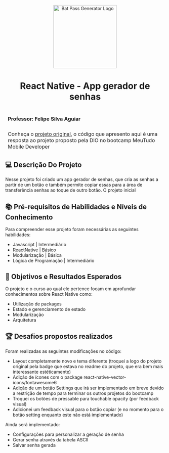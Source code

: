 <!--START_SECTION:header-->
<div align="center">
  <p align="center">
    <img 
      alt="Bat Pass Generator Logo" 
      src="https://raw.githubusercontent.com/felipeAguiarCode/react-native-bat-pass-generator/refs/heads/main/.github/assets/badge.png" 
      width="200px" 
    />
    <h1>React Native - App gerador de senhas</h1>
  </p>
</div>
<!--END_SECTION:header-->

</p>

<!--  -->
<table align="center">
<thead>
  <tr>
    <td>
        <p align="center"> <h4> Professor: Felipe Silva Aguiar</h4></p>
    </td>
      </tr>
       <tr>
    <td>
Conheça o <a href = "https://github.com/felipeAguiarCode/react-native-bat-pass-generator">projeto original</a>, o código que apresento aqui é uma resposta ao projeto proposto pela DIO no bootcamp MeuTudo Mobile Developer<br>
 </td>
      </tr>
</thead>
</table>
<!--  -->


## 💻 Descrição Do Projeto

Nesse projeto foi criado um app gerador de senhas, que cria as senhas a partir de um botão e também permite copiar essas para a área de transferência senhas ao toque de outro botão. O projeto inicial 

## 📚 Pré-requisitos de Habilidades e Níveis de Conhecimento

Para compreender esse projeto foram necessárias as seguintes habilidades:

  - Javascript | Intermediário
  - ReactNative | Básico
  - Modularização | Básica
  - Lógica de Programação | Intermediário


## 🎯 Objetivos e Resultados Esperados

O projeto e o curso ao qual ele pertence focam em aprofundar conhecimentos sobre React Native como:
- Utilização de packages
- Estado e gerenciamento de estado
- Modularização
- Arquitetura


## 🏆 Desafios propostos realizados

Foram realizadas as seguintes modificações no código: 

- Layout completamente novo e tema diferente (troquei a logo do projeto original pela badge que estava no readme do projeto, que era bem mais interessante estéticamente)
- Adição de ícones com o package react-native-vector-icons/fontawesome6
- Adição de um botão Settings que irá ser implementado em breve devido a restrição de tempo para terminar os outros projetos do bootcamp
- Troquei os botões de pressable para touchable opacity (por feedback visual)
- Adicionei um feedback visual para o botão copiar (e no momento para o botão setting enquanto este não está implementado)

Ainda será implementado:
- Configurações para personalizar a geração de senha
- Gerar senha através da tabela ASCII
- Salvar senha gerada